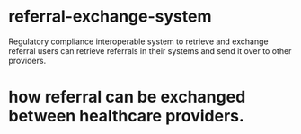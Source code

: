 # referral-exchange-system
Regulatory compliance interoperable system to retrieve and exchange referral users can retrieve referrals in their systems and send it over to other providers. 

# how referral can be exchanged between healthcare providers. 



#
